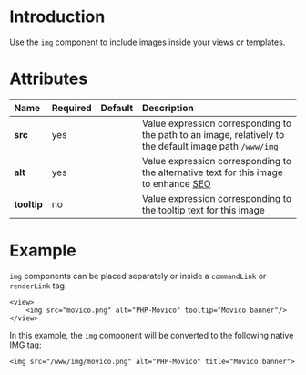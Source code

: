 # Introduction #

Use the `img` component to include images inside your views or templates.

# Attributes #

| **Name** | **Required** | **Default** | **Description** |
|:---------|:-------------|:------------|:----------------|
| **src**  | yes          |             | Value expression corresponding to the path to an image, relatively to the default image path `/www/img` |
| **alt**  | yes          |             | Value expression corresponding to the alternative text for this image to enhance [SEO](SEO.md) |
| **tooltip** | no           |             | Value expression corresponding to the tooltip text for this image |

# Example #

`img` components can be placed separately or inside a `commandLink` or `renderLink` tag.

```
<view>
	<img src="movico.png" alt="PHP-Movico" tooltip="Movico banner"/>
</view>
```

In this example, the `img` component will be converted to the following native IMG tag:

```
<img src="/www/img/movico.png" alt="PHP-Movico" title="Movico banner">
```